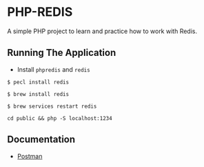 # PHP-REDIS

A simple PHP project to learn and practice how to work with Redis.

## Running The Application
- Install `phpredis` and `redis`
```shell
$ pecl install redis

$ brew install redis

$ brew services restart redis
```

```shell
cd public && php -S localhost:1234
```

## Documentation
- [Postman](https://documenter.getpostman.com/view/13952131/2s93eSYaRT)
